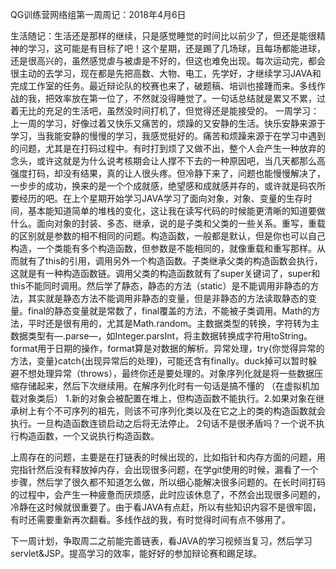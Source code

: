 QG训练营网络组第一周周记：2018年4月6日

生活随记：生活还是那样的继续，只是感觉睡觉的时间比以前少了，但还是能很精神的学习，这可能是有目标了吧！这个星期，还是踢了几场球，且每场都能进球，还是很高兴的，虽然感觉虐与被虐是不好的，但这也难免出现。每次运动完，都会很主动的去学习，现在都是先把高数、大物、电工，先学好，才继续学习JAVA和完成工作室的任务。最近辩论队的校赛也来了，破题稿、培训也接踵而来。多线作战的我，把效率放在第一位了，不然就没得睡觉了。一句话总结就是累又不累，过着无比的充足的生活吧，虽然没时间打机了，但觉得还是能接受的。
一周学习：上一周的学习，好像过着又快乐又痛苦的，烦躁的又安静的生活。快乐安静来源于学习，当我能安静的慢慢的学习，我感觉挺好的。痛苦和烦躁来源于在学习中遇到的问题，尤其是在打码过程中。有时打到烦了又做不出，整个人会产生一种放弃的念头，或许这就是为什么说考核期会让人撑不下去的一种原因吧，当几天都那么高强度打码，却没有结果，真的让人很头疼。但冷静下来了，问题也能慢慢解决了，一步步的成功，换来的是一个个成就感，绝望感和成就感并存的，或许就是码农所要经历的吧。在上个星期开始学习JAVA学习了面向对象，对象、变量的生存时间，基本能知道简单的堆栈的变化，这让我在读写代码的时候能更清晰的知道要做什么。面向对象的封装、多态、继承，说的是子类和父类的一些关系。重写，重载的区别就是参数的相不相同的问题。构造函数，一般都是默认，但是你也可以自己构造，一个类能有多个构造函数，但参数是不能相同的，就像重载和重写那样。从而就有了this的引用，调用另外一个构造函数。子类继承父类的构造函数会执行，这就是有一种构造函数链。调用父类的构造函数就有了super关键词了，super和this不能同时调用。然后学了静态，静态的方法（static）是不能调用非静态的方法，其实就是静态方法不能调用非静态的变量，但是非静态的方法读取静态的变量。final的静态变量就是常数了，final覆盖的方法，不能被子类调用。Math的方法，平时还是很有用的，尤其是Math.random。主数据类型的转换，字符转为主数据类型有—.parse—，如Integer.parsInt，将主数据转换成字符用toString。format用于日期的操作，format算是对数据的解析。异常处理，try{你觉得异常的方法，变量}catch{出现异常后的处理}，可能还含有finally。duck掉可以暂时躲避不想处理异常（throws），最终你还是要处理的。对象序列化就是将一些数据压缩存储起来，然后下次继续用。在解序列化时有一句话是搞不懂的 （在虚拟机加载对象类后）     1.新的对象会被配置在堆上，但构造函数不能执行。2.如果对象在继承树上有个不可序列的祖先，则该不可序列化类以及在它之上的类的构造函数就会执行。一旦构造函数连锁启动之后将无法停止。    2句话不是很矛盾吗？一个说不执行构造函数，一个又说执行构造函数。 

上周存在的问题，主要是在打链表的时候出现的，比如指针和内存方面的问题，用完指针然后没有释放掉内存，会出现很多问题，在学git使用的时候，漏看了一个步骤，然后学了很久都不知道怎么做，所以细心能解决很多问题的。在长时间打码的过程中，会产生一种疲惫而厌烦感，此时应该休息了，不然会出现很多问题的，冷静在这时候就很重要了。由于看JAVA有点赶，所以有些知识内容不是很牢固，有时还需要重新再次翻看。多线作战的我，有时觉得时间有点不够用了。

下一周计划，争取周二之前能完善链表，看JAVA的学习视频当复习，然后学习servlet&JSP。提高学习的效率，能好好的参加辩论赛和踢足球。
